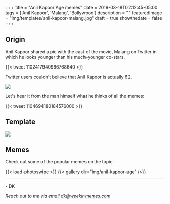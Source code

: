 +++
title = "Anil Kapoor Age memes"
date = 2019-03-18T02:12:45-05:00
tags = ['Anil Kapoor', 'Malang', 'Bollywood']
description = ""
featuredImage = "img/templates/anil-kapoor-malang.jpg"
draft = true
showthedate = false
+++

## Origin
Anil Kapoor shared a pic with the cast of the movie, Malang on Twitter in which he looks younger than his much-younger co-stars.
<!--more-->
{{< tweet 1102417940966768640 >}}


Twitter users couldn't believe that Anil Kapoor is actually 62.

![](img/anil-kapoor-age/anil-kapoor-age-ghantaguy-wtf.png)

Let's hear it from the man himself what he thinks of all the memes:

{{< tweet 1104694180184576000 >}}

## Template

![](img/templates/anil-kapoor-malang.jpg)

## Memes

Check out some of the popular memes on the topic:

{{< load-photoswipe >}}
{{< gallery dir="img/anil-kapoor-age" />}}


---
\- DK

*Reach out to me via email dk@weekinmemes.com*